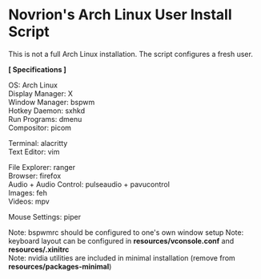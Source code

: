 # Novrion's Arch Linux User Install Script

This is not a full Arch Linux installation. The script configures a fresh user. 

**[ Specifications ]**  

OS: Arch Linux  
Display Manager: X  
Window Manager: bspwm  
Hotkey Daemon: sxhkd  
Run Programs: dmenu  
Compositor: picom  

Terminal: alacritty  
Text Editor: vim  

File Explorer: ranger  
Browser: firefox  
Audio + Audio Control: pulseaudio + pavucontrol  
Images: feh  
Videos: mpv  

Mouse Settings: piper  

Note: bspwmrc should be configured to one's own window setup
Note: keyboard layout can be configured in **resources/vconsole.conf** and **resources/.xinitrc**  
Note: nvidia utilities are included in minimal installation (remove from **resources/packages-minimal**)  
